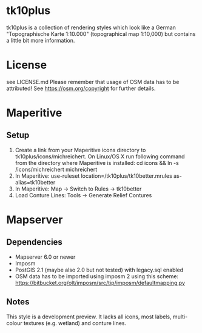 tk10plus
========

tk10plus is a collection of rendering styles which 
look like a German "Topographische Karte 1:10.000" 
(topographical map 1:10,000) but contains a little bit 
more information.

License
=======
see LICENSE.md
Please remember that usage of OSM data has to be attributed! See https://osm.org/copyright for further details. 


Maperitive
==========
Setup
-----
1. Create a link from your Maperitive icons directory to tk10plus/icons/michreichert. On Linux/OS X run following command from the directory where Maperitive is installed:
    cd icons && ln -s <path to tk10plus repository>/icons/michreichert michreichert
2. In Maperitive: 
    use-ruleset location=<path to tk10plus repository>/tk10plus/tk10better.mrules as-alias=tk10better
3. In Maperitive: Map -> Switch to Rules -> tk10better
4. Load Conture Lines: Tools -> Generate Relief Contures


Mapserver
=========
Dependencies
------------
* Mapserver 6.0 or newer
* Imposm
* PostGIS 2.1 (maybe also 2.0 but not tested) with legacy.sql enabled
* OSM data has to be imported using imposm 2 using this scheme: https://bitbucket.org/olt/imposm/src/tip/imposm/defaultmapping.py

Notes
-----
This style is a development preview. It lacks all icons, most labels, multi-colour textures  (e.g. wetland) and conture lines.